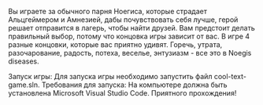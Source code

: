 Вы играете за обычного парня Ноегиса, которые страдает Альцгеймером и Амнезией, дабы почувствовать себя лучше, герой решает отправится в лагерь, чтобы найти друзей. Вам предстоит делать правильный выбор, потому что концовка игры зависит от вас.
В игре 4 разные концовки, которые вас приятно удивят. 
Горечь, утрата, разочарование, радость, потеха, веселье, энтузиазм - все это в Noegis diseases.

Запуск игры:
Для запуска игры необходимо запустить файл cool-text-game.sln.
Требования для запуска:
На компьютере должна быть установлена Microsoft Visual Studio Code.
Приятного прохождения!

